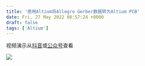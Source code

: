 ```yaml
---
title: '使用Altium将Allegro Gerber数据转为Altium PCB'
date: Fri, 27 May 2022 08:57:24 +0000
draft: false
tags: ['Altium']
---
```


视频演示从[抖音](https://v.douyin.com/FtHanTc/)或[公众号](https://mp.weixin.qq.com/s?__biz=MzI2NDQxMjg4NA==&mid=2247484390&idx=1&sn=b4abe7327f2449338252c1005462efff&chksm=eaac485ddddbc14bdaa6adb89e8984bf7a99291c2af3f2a081d38736ee763f2c618cacb8537c&token=2109108738&lang=zh_CN#rd)查看

![](https://p3-sign.bdxiguaimg.com/tos-cn-i-0004/3f5207c3359e40d6a9519a59eb17826c~tplv-pk90l89vgd-crop-center:0:0.jpeg?x-expires=1656320207&x-signature=9AAAIiM0JWKljRSV%2BXLsYX0G77Q%3D)